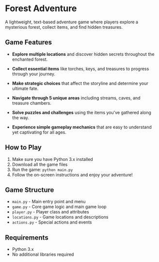 # Forest Adventure

A lightweight, text-based adventure game where players explore a mysterious forest, collect items, and find hidden treasures.

## Game Features

- **Explore multiple locations** and discover hidden secrets throughout the enchanted forest.

- **Collect essential items** like torches, keys, and treasures to progress through your journey.

- **Make strategic choices** that affect the storyline and determine your ultimate fate.

- **Navigate through 5 unique areas** including streams, caves, and treasure chambers.

- **Solve puzzles and challenges** using the items you've gathered along the way.

- **Experience simple gameplay mechanics** that are easy to understand yet captivating for all ages.

## How to Play

1. Make sure you have Python 3.x installed
2. Download all the game files
3. Run the game: `python main.py`
4. Follow the on-screen instructions and enjoy your adventure!

## Game Structure

- `main.py` - Main entry point and menu
- `game.py` - Core game logic and main game loop
- `player.py` - Player class and attributes
- `locations.py` - Game locations and descriptions
- `actions.py` - Special actions and events

## Requirements

- Python 3.x
- No additional libraries required
